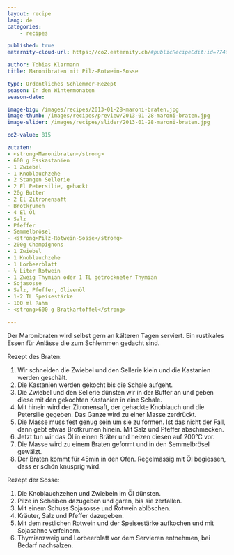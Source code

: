 ```yaml
---
layout: recipe
lang: de
categories:
    - recipes

published: true
eaternity-cloud-url: https://co2.eaternity.ch/#publicRecipeEdit:id=774fb060-0815-4d9d-87f0-2d6f58024828&scope=PUBLIC&customer=Eaternity

author: Tobias Klarmann
title: Maronibraten mit Pilz-Rotwein-Sosse

type: Ordentliches Schlemmer-Rezept
season: In den Wintermonaten
season-date: 

image-big: /images/recipes/2013-01-28-maroni-braten.jpg
image-thumb: /images/recipes/preview/2013-01-28-maroni-braten.jpg
image-slider: /images/recipes/slider/2013-01-28-maroni-braten.jpg

co2-value: 815

zutaten:
- <strong>Maronibraten</strong>
- 600 g Esskastanien
- 1 Zwiebel
- 1 Knoblauchzehe
- 2 Stangen Sellerie
- 2 El Petersilie, gehackt
- 20g Butter
- 2 El Zitronensaft
- Brotkrumen
- 4 El Öl
- Salz
- Pfeffer
- Semmelbrösel
- <strong>Pilz-Rotwein-Sosse</strong>
- 200g Champignons
- 1 Zwiebel
- 1 Knoblauchzehe
- 1 Lorbeerblatt
- ¼ Liter Rotwein
- 1 Zweig Thymian oder 1 TL getrockneter Thymian
- Sojasosse
- Salz, Pfeffer, Olivenöl
- 1-2 TL Speisestärke
- 100 ml Rahm
- <strong>600 g Bratkartoffel</strong>

---
```


Der Maronibraten wird selbst gern an kälteren Tagen serviert. Ein rustikales Essen für Anlässe die zum Schlemmen gedacht sind.

Rezept des Braten:
1. Wir schneiden die Zwiebel und den Sellerie klein und die Kastanien werden geschält.
2. Die Kastanien werden gekocht bis die Schale aufgeht.
3. Die Zwiebel und den Sellerie dünsten wir in der Butter an und geben diese mit den gekochten Kastanien in eine Schale.
4. Mit hinein wird der Zitronensaft, der gehackte Knoblauch und die Petersilie gegeben. Das Ganze wird zu einer Masse zerdrückt.
5. Die Masse muss fest genug sein um sie zu formen. Ist das nicht der Fall, dann gebt etwas Brotkrumen hinein. Mit Salz und Pfeffer abschmecken.
6. Jetzt tun wir das Öl in einen Bräter und heizen diesen auf 200°C vor.
7. Die Masse wird zu einem Braten geformt und in den Semmelbrösel gewälzt.
8. Der Braten kommt für 45min in den Ofen. Regelmässig mit Öl begiessen, dass er schön knusprig wird.

Rezept der Sosse:
1. Die Knoblauchzehen und Zwiebeln im Öl dünsten.
2. Pilze in Scheiben dazugeben und garen, bis sie zerfallen.
3. Mit einem Schuss Sojasosse und Rotwein ablöschen.
4. Kräuter, Salz und Pfeffer dazugeben.
5. Mit dem restlichen Rotwein und der Speisestärke aufkochen und mit Sojasahne verfeinern.
6. Thymianzweig und Lorbeerblatt vor dem Servieren entnehmen, bei Bedarf nachsalzen.
